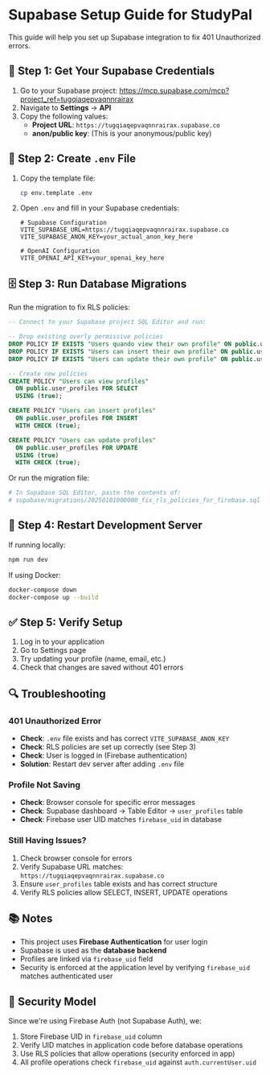 # Supabase Setup Guide for StudyPal

This guide will help you set up Supabase integration to fix 401 Unauthorized errors.

## 🔧 Step 1: Get Your Supabase Credentials

1. Go to your Supabase project: https://mcp.supabase.com/mcp?project_ref=tugqiaqepvaqnnrairax
2. Navigate to **Settings** → **API**
3. Copy the following values:
   - **Project URL**: `https://tugqiaqepvaqnnrairax.supabase.co`
   - **anon/public key**: (This is your anonymous/public key)

## 📝 Step 2: Create `.env` File

1. Copy the template file:
   ```bash
   cp env.template .env
   ```

2. Open `.env` and fill in your Supabase credentials:
   ```env
   # Supabase Configuration
   VITE_SUPABASE_URL=https://tugqiaqepvaqnnrairax.supabase.co
   VITE_SUPABASE_ANON_KEY=your_actual_anon_key_here
   
   # OpenAI Configuration
   VITE_OPENAI_API_KEY=your_openai_key_here
   ```

## 🗄️ Step 3: Run Database Migrations

Run the migration to fix RLS policies:

```sql
-- Connect to your Supabase project SQL Editor and run:

-- Drop existing overly permissive policies
DROP POLICY IF EXISTS "Users quando view their own profile" ON public.user_profiles;
DROP POLICY IF EXISTS "Users can insert their own profile" ON public.user_profiles;
DROP POLICY IF EXISTS "Users can update their own profile" ON public.user_profiles;

-- Create new policies
CREATE POLICY "Users can view profiles"
  ON public.user_profiles FOR SELECT
  USING (true);

CREATE POLICY "Users can insert profiles"
  ON public.user_profiles FOR INSERT
  WITH CHECK (true);

CREATE POLICY "Users can update profiles"
  ON public.user_profiles FOR UPDATE
  USING (true)
  WITH CHECK (true);
```

Or run the migration file:
```bash
# In Supabase SQL Editor, paste the contents of:
# supabase/migrations/20250101000000_fix_rls_policies_for_firebase.sql
```

## 🚀 Step 4: Restart Development Server

If running locally:
```bash
npm run dev
```

If using Docker:
```bash
docker-compose down
docker-compose up --build
```

## ✅ Step 5: Verify Setup

1. Log in to your application
2. Go to Settings page
3. Try updating your profile (name, email, etc.)
4. Check that changes are saved without 401 errors

## 🔍 Troubleshooting

### 401 Unauthorized Error
- **Check**: `.env` file exists and has correct `VITE_SUPABASE_ANON_KEY`
- **Check**: RLS policies are set up correctly (see Step 3)
- **Check**: User is logged in (Firebase authentication)
- **Solution**: Restart dev server after adding `.env` file

### Profile Not Saving
- **Check**: Browser console for specific error messages
- **Check**: Supabase dashboard → Table Editor → `user_profiles` table
- **Check**: Firebase user UID matches `firebase_uid` in database

### Still Having Issues?
1. Check browser console for errors
2. Verify Supabase URL matches: `https://tugqiaqepvaqnnrairax.supabase.co`
3. Ensure `user_profiles` table exists and has correct structure
4. Verify RLS policies allow SELECT, INSERT, UPDATE operations

## 📚 Notes

- This project uses **Firebase Authentication** for user login
- Supabase is used as the **database backend**
- Profiles are linked via `firebase_uid` field
- Security is enforced at the application level by verifying `firebase_uid` matches authenticated user

## 🔐 Security Model

Since we're using Firebase Auth (not Supabase Auth), we:
1. Store Firebase UID in `firebase_uid` column
2. Verify UID matches in application code before database operations
3. Use RLS policies that allow operations (security enforced in app)
4. All profile operations check `firebase_uid` against `auth.currentUser.uid`
